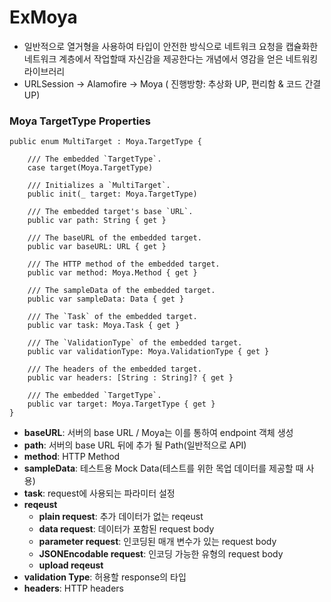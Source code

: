 # ExMoya
- 일반적으로 열거형을 사용하여 타입이 안전한 방식으로 네트워크 요청을 캡슐화한 네트워크 계층에서 작업할때 자신감을 제공한다는 개념에서 영감을 얻은 네트워킹 라이브러리
- URLSession → Alamofire → Moya ( 진행방향: 추상화 UP, 편리함 & 코드 간결 UP)

### Moya TargetType Properties
```
public enum MultiTarget : Moya.TargetType {

    /// The embedded `TargetType`.
    case target(Moya.TargetType)

    /// Initializes a `MultiTarget`.
    public init(_ target: Moya.TargetType)

    /// The embedded target's base `URL`.
    public var path: String { get }

    /// The baseURL of the embedded target.
    public var baseURL: URL { get }

    /// The HTTP method of the embedded target.
    public var method: Moya.Method { get }

    /// The sampleData of the embedded target.
    public var sampleData: Data { get }

    /// The `Task` of the embedded target.
    public var task: Moya.Task { get }

    /// The `ValidationType` of the embedded target.
    public var validationType: Moya.ValidationType { get }

    /// The headers of the embedded target.
    public var headers: [String : String]? { get }

    /// The embedded `TargetType`.
    public var target: Moya.TargetType { get }
}
```

- **baseURL**: 서버의 base URL / Moya는 이를 통하여 endpoint 객체 생성
- **path**: 서버의 base URL 뒤에 추가 될 Path(일반적으로 API)
- **method**: HTTP Method
- **sampleData**: 테스트용 Mock Data(테스트를 위한 목업 데이터를 제공할 때 사용)
- **task**: request에 사용되는 파라미터 설정
- **reqeust**
    - **plain request**: 추가 데이터가 없는 reqeust
    - **data request**: 데이터가 포함된 request body
    - **parameter request**: 인코딩된 매개 변수가 있는 request body
    - **JSONEncodable request**: 인코딩 가능한 유형의 request body
    - **upload reqeust**
- **validation Type**: 허용할 response의 타입
- **headers**: HTTP headers
